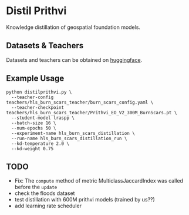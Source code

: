 # Distil Prithvi

Knowledge distillation of geospatial foundation models.

## Datasets & Teachers
Datasets and teachers can be obtained on [huggingface](https://huggingface.co/collections/KozaMateusz/distil-prithvi-680ca48149d5d8a9ad3d25e3).

## Example Usage
```console
python distilprithvi.py \
  --teacher-config teachers/hls_burn_scars_teacher/burn_scars_config.yaml \
  --teacher-checkpoint teachers/hls_burn_scars_teacher/Prithvi_EO_V2_300M_BurnScars.pt \
  --student-model lraspp \
  --batch-size 16 \
  --num-epochs 50 \
  --experiment-name hls_burn_scars_distillation \
  --run-name hls_burn_scars_distillation_run \
  --kd-temperature 2.0 \
  --kd-weight 0.75
```

## TODO
* Fix: The ``compute`` method of metric MulticlassJaccardIndex was called before the ``update``
* check the floods dataset
* test distillation with 600M prithvi models (trained by us??)
* add learning rate scheduler